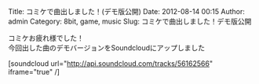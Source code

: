 Title: コミケで曲出しました！(デモ版公開)
Date: 2012-08-14 00:15
Author: admin
Category: 8bit, game, music
Slug: コミケで曲出しました！デモ版公開

コミケお疲れ様でした！  
今回出した曲のデモバージョンをSoundcloudにアップしました

[soundcloud url="http://api.soundcloud.com/tracks/56162566"
iframe="true" /]
